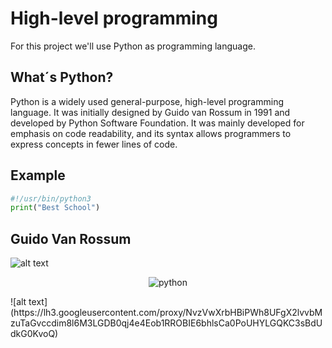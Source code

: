 # High-level programming

For this project we'll use Python as programming language.

## What´s Python?

Python is a widely used general-purpose, high-level programming language. It was initially designed by Guido van Rossum in 1991 and developed by Python Software Foundation. It was mainly developed for emphasis on code readability, and its syntax allows programmers to express concepts in fewer lines of code.

## Example

```Python
#!/usr/bin/python3
print("Best School")
```

## Guido Van Rossum

![alt text](https://pbs.twimg.com/profile_images/424495004/GuidoAvatar_400x400.jpg)


<p align="center">
   <img src="https://lh3.googleusercontent.com/proxy/NvzVwXrbHBiPWh8UFgX2lvvbMzuTaGvccdim8l6M3LGDB0qj4e4Eob1RROBIE6bhlsCa0PoUHYLGQKC3sBdUdkG0KvoQ" alt="python"/>
</p>
![alt text](https://lh3.googleusercontent.com/proxy/NvzVwXrbHBiPWh8UFgX2lvvbMzuTaGvccdim8l6M3LGDB0qj4e4Eob1RROBIE6bhlsCa0PoUHYLGQKC3sBdUdkG0KvoQ)